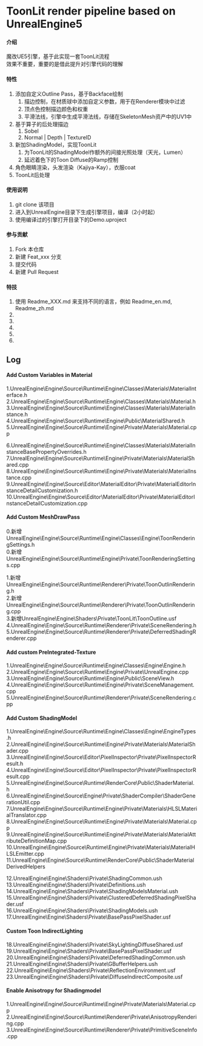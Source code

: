 # ToonLit render pipeline based on UnrealEngine5

#### 介绍
魔改UE5引擎，基于此实现一套ToonLit流程  
效果不重要，重要的是借此提升对引擎代码的理解  


#### 特性
 
1.  添加自定义Outline Pass，基于Backface绘制
    1.  描边控制，在材质球中添加自定义参数，用于在Renderer模块中过滤
    2.  顶点色控制描边颜色和权重
    3.  平滑法线，引擎中生成平滑法线，存储在SkeletonMesh资产中的UV1中
2.  基于算子的后处理描边
    1.  Sobel
    2.  Normal | Depth | TextureID
3.  新加ShadingModel，实现ToonLit
    1.  为ToonLit的ShadingModel作额外的间接光照处理（天光，Lumen）
    2.  延迟着色下的Toon Diffuse的Ramp控制
4.  角色眼睛渲染，头发渲染（Kajiya-Kay），衣服coat
5.  ToonLit后处理

#### 使用说明

1.  git clone 该项目
2.  进入到UnrealEngine目录下生成引擎项目，编译（2小时起）
3.  使用编译过的引擎打开目录下的Demo.uproject

#### 参与贡献

1.  Fork 本仓库
2.  新建 Feat_xxx 分支
3.  提交代码
4.  新建 Pull Request


#### 特技

1.  使用 Readme\_XXX.md 来支持不同的语言，例如 Readme\_en.md, Readme\_zh.md
2.  
3.  
4.  
5.  
6.  


## Log

#### Add Custom Variables in Material  
1.UnrealEngine\Engine\Source\Runtime\Engine\Classes\Materials\MaterialInterface.h  
2.UnrealEngine\Engine\Source\Runtime\Engine\Classes\Materials\Material.h  
3.UnrealEngine\Engine\Source\Runtime\Engine\Classes\Materials\MaterialInstance.h  
4.UnrealEngine\Engine\Source\Runtime\Engine\Public\MaterialShared.h  
5.UnrealEngine\Engine\Source\Runtime\Engine\Private\Materials\Material.cpp  

6.UnrealEngine\Engine\Source\Runtime\Engine\Classes\Materials\MaterialInstanceBasePropertyOverrides.h  
7.UnrealEngine\Engine\Source\Runtime\Engine\Private\Materials\MaterialShared.cpp  
8.UnrealEngine\Engine\Source\Runtime\Engine\Private\Materials\MaterialInstance.cpp  
9.UnrealEngine\Engine\Source\Editor\MaterialEditor\Private\MaterialEditorInstanceDetailCustomization.h  
10.UnrealEngine\Engine\Source\Editor\MaterialEditor\Private\MaterialEditorInstanceDetailCustomization.cpp  

#### Add Custom MeshDrawPass  
0.新增UnrealEngine\Engine\Source\Runtime\Engine\Classes\Engine\ToonRenderingSettings.h  
0.新增UnrealEngine\Engine\Source\Runtime\Engine\Private\ToonRenderingSettings.cpp  

1.新增UnrealEngine\Engine\Source\Runtime\Renderer\Private\ToonOutlinRendering.h  
2.新增UnrealEngine\Engine\Source\Runtime\Renderer\Private\ToonOutlinRendering.cpp  
3.新增UnrealEngine\Engine\Shaders\Private\ToonLit\ToonOutline.usf  
4.UnrealEngine\Engine\Source\Runtime\Renderer\Private\SceneRendering.h  
5.UnrealEngine\Engine\Source\Runtime\Renderer\Private\DeferredShadingRenderer.cpp  

#### Add custom PreIntegrated-Texture  
1.UnrealEngine\Engine\Source\Runtime\Engine\Classes\Engine\Engine.h  
2.UnrealEngine\Engine\Source\Runtime\Engine\Private\UnrealEngine.cpp  
3.UnrealEngine\Engine\Source\Runtime\Engine\Public\SceneView.h  
4.UnrealEngine\Engine\Source\Runtime\Engine\Private\SceneManagement.cpp  
5.UnrealEngine\Engine\Source\Runtime\Renderer\Private\SceneRendering.cpp  

#### Add Custom ShadingModel  
1.UnrealEngine\Engine\Source\Runtime\Engine\Classes\Engine\EngineTypes.h  
2.UnrealEngine\Engine\Source\Runtime\Engine\Private\Materials\MaterialShader.cpp  
3.UnrealEngine\Engine\Source\Editor\PixelInspector\Private\PixelInspectorResult.h  
4.UnrealEngine\Engine\Source\Editor\PixelInspector\Private\PixelInspectorResult.cpp  
5.UnrealEngine\Engine\Source\Runtime\RenderCore\Public\ShaderMaterial.h  
6.UnrealEngine\Engine\Source\Engine\Private\ShaderCompiler\ShaderGenerationUtil.cpp  
7.UnrealEngine\Engine\Source\Runtime\Engine\Private\Materials\HLSLMaterialTranslator.cpp  
8.UnrealEngine\Engine\Source\Runtime\Engine\Private\Materials\Material.cpp  
9.UnrealEngine\Engine\Source\Runtime\Engine\Private\Materials\MaterialAttributeDefinitionMap.cpp  
10.UnrealEngine\Engine\Source\Runtime\Engine\Private\Materials\MaterialHLSLEmitter.cpp  
11.UnrealEngine\Engine\Source\Runtime\RenderCore\Public\ShaderMaterialDerivedHelpers  

12.UnrealEngine\Engine\Shaders\Private\ShadingCommon.ush  
13.UnrealEngine\Engine\Shaders\Private\Definitions.ush  
14.UnrealEngine\Engine\Shaders\Private\ShadingModelsMaterial.ush  
15.UnrealEngine\Engine\Shaders\Private\ClusteredDeferredShadingPixelShader.usf  
16.UnrealEngine\Engine\Shaders\Private\ShadingModels.ush  
17.UnrealEngine\Engine\Shaders\Private\BasePassPixelShader.usf  

#### Custom Toon IndirectLighting  
18.UnrealEngine\Engine\Shaders\Private\SkyLightingDiffuseShared.usf  
19.UnrealEngine\Engine\Shaders\Private\BasePassPixelShader.usf  
20.UnrealEngine\Engine\Shaders\Private\DeferredShadingCommon.ush  
21.UnrealEngine\Engine\Shaders\Private\GBufferHelpers.ush  
22.UnrealEngine\Engine\Shaders\Private\ReflectionEnvironment.usf  
23.UnrealEngine\Engine\Shaders\Private\DiffuseIndirectComposite.usf  

#### Enable Anisotropy for Shadingmodel  
1.UnrealEngine\Engine\Source\Runtime\Engine\Private\Materials\Material.cpp  
2.UnrealEngine\Engine\Source\Runtime\Renderer\Private\AnisotropyRendering.cpp  
3.UnrealEngine\Engine\Source\Runtime\Renderer\Private\PrimitiveSceneInfo.cpp  